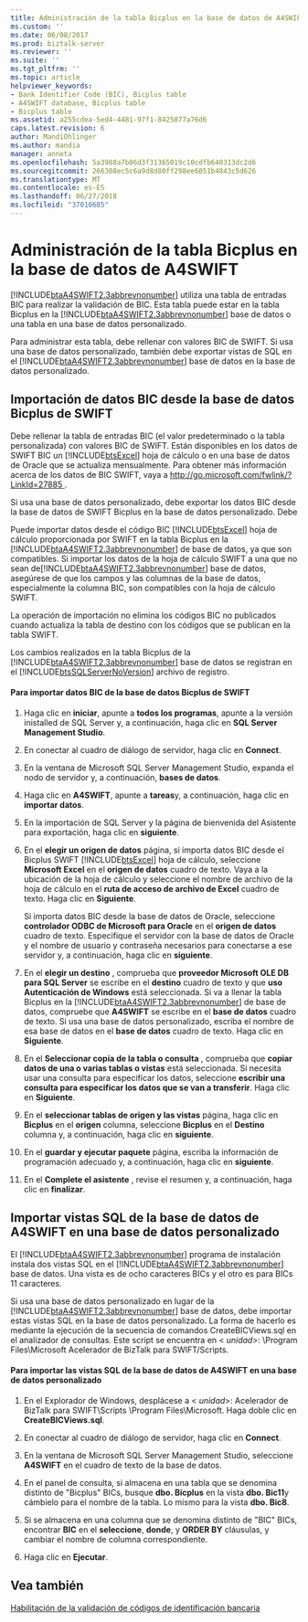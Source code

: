 ```yaml
---
title: Administración de la tabla Bicplus en la base de datos de A4SWIFT | Microsoft Docs
ms.custom: ''
ms.date: 06/08/2017
ms.prod: biztalk-server
ms.reviewer: ''
ms.suite: ''
ms.tgt_pltfrm: ''
ms.topic: article
helpviewer_keywords:
- Bank Identifier Code (BIC), Bicplus table
- A4SWIFT database, Bicplus table
- Bicplus table
ms.assetid: a255cdea-5ed4-4481-97f1-8425877a76d6
caps.latest.revision: 6
author: MandiOhlinger
ms.author: mandia
manager: anneta
ms.openlocfilehash: 5a3988a7b86d3f31365019c10cdfb640313dc2d6
ms.sourcegitcommit: 266308ec5c6a9d8d80ff298ee6051b4843c5d626
ms.translationtype: MT
ms.contentlocale: es-ES
ms.lasthandoff: 06/27/2018
ms.locfileid: "37010685"
---
```

# <a name="managing-the-bicplus-table-in-the-a4swift-database"></a>Administración de la tabla Bicplus en la base de datos de A4SWIFT
[!INCLUDE[btaA4SWIFT2.3abbrevnonumber](../../includes/btaa4swift2-3abbrevnonumber-md.md)] utiliza una tabla de entradas BIC para realizar la validación de BIC. Esta tabla puede estar en la tabla Bicplus en la [!INCLUDE[btaA4SWIFT2.3abbrevnonumber](../../includes/btaa4swift2-3abbrevnonumber-md.md)] base de datos o una tabla en una base de datos personalizado.  
  
 Para administrar esta tabla, debe rellenar con valores BIC de SWIFT. Si usa una base de datos personalizado, también debe exportar vistas de SQL en el [!INCLUDE[btaA4SWIFT2.3abbrevnonumber](../../includes/btaa4swift2-3abbrevnonumber-md.md)] base de datos en la base de datos personalizado.  
  
## <a name="importing-bic-data-from-the-swift-bicplus-database"></a>Importación de datos BIC desde la base de datos Bicplus de SWIFT  
 Debe rellenar la tabla de entradas BIC (el valor predeterminado o la tabla personalizada) con valores BIC de SWIFT. Están disponibles en los datos de SWIFT BIC un [!INCLUDE[btsExcel](../../includes/btsexcel-md.md)] hoja de cálculo o en una base de datos de Oracle que se actualiza mensualmente. Para obtener más información acerca de los datos de BIC SWIFT, vaya a [ http://go.microsoft.com/fwlink/?LinkId=27885 ](http://go.microsoft.com/fwlink/?LinkId=27885).  
  
 Si usa una base de datos personalizado, debe exportar los datos BIC desde la base de datos de SWIFT Bicplus en la base de datos personalizado. Debe  
  
 Puede importar datos desde el código BIC [!INCLUDE[btsExcel](../../includes/btsexcel-md.md)] hoja de cálculo proporcionada por SWIFT en la tabla Bicplus en la [!INCLUDE[btaA4SWIFT2.3abbrevnonumber](../../includes/btaa4swift2-3abbrevnonumber-md.md)] de base de datos, ya que son compatibles. Si importar los datos de la hoja de cálculo SWIFT a una que no sean de[!INCLUDE[btaA4SWIFT2.3abbrevnonumber](../../includes/btaa4swift2-3abbrevnonumber-md.md)] base de datos, asegúrese de que los campos y las columnas de la base de datos, especialmente la columna BIC, son compatibles con la hoja de cálculo SWIFT.  
  
 La operación de importación no elimina los códigos BIC no publicados cuando actualiza la tabla de destino con los códigos que se publican en la tabla SWIFT.  
  
 Los cambios realizados en la tabla Bicplus de la [!INCLUDE[btaA4SWIFT2.3abbrevnonumber](../../includes/btaa4swift2-3abbrevnonumber-md.md)] base de datos se registran en el [!INCLUDE[btsSQLServerNoVersion](../../includes/btssqlservernoversion-md.md)] archivo de registro.  
  
#### <a name="to-import-bic-data-from-the-swift-bicplus-database"></a>Para importar datos BIC de la base de datos Bicplus de SWIFT  
  
1. Haga clic en **iniciar**, apunte a **todos los programas**, apunte a la versión inistalled de SQL Server y, a continuación, haga clic en **SQL Server Management Studio**.  
  
2. En conectar al cuadro de diálogo de servidor, haga clic en **Connect**.  
  
3. En la ventana de Microsoft SQL Server Management Studio, expanda el nodo de servidor y, a continuación, **bases de datos**.  
  
4. Haga clic en **A4SWIFT**, apunte a **tareas**y, a continuación, haga clic en **importar datos**.  
  
5. En la importación de SQL Server y la página de bienvenida del Asistente para exportación, haga clic en **siguiente**.  
  
6. En el **elegir un origen de datos** página, si importa datos BIC desde el Bicplus SWIFT [!INCLUDE[btsExcel](../../includes/btsexcel-md.md)] hoja de cálculo, seleccione **Microsoft Excel** en el **origen de datos** cuadro de texto. Vaya a la ubicación de la hoja de cálculo y seleccione el nombre de archivo de la hoja de cálculo en el **ruta de acceso de archivo de Excel** cuadro de texto. Haga clic en **Siguiente**.  
  
    Si importa datos BIC desde la base de datos de Oracle, seleccione **controlador ODBC de Microsoft para Oracle** en el **origen de datos** cuadro de texto. Especifique el servidor con la base de datos de Oracle y el nombre de usuario y contraseña necesarios para conectarse a ese servidor y, a continuación, haga clic en **siguiente**.  
  
7. En el **elegir un destino** , comprueba que **proveedor Microsoft OLE DB para SQL Server** se escribe en el **destino** cuadro de texto y que **uso Autenticación de Windows** está seleccionada. Si va a llenar la tabla Bicplus en la [!INCLUDE[btaA4SWIFT2.3abbrevnonumber](../../includes/btaa4swift2-3abbrevnonumber-md.md)] de base de datos, compruebe que **A4SWIFT** se escribe en el **base de datos** cuadro de texto. Si usa una base de datos personalizado, escriba el nombre de esa base de datos en el **base de datos** cuadro de texto. Haga clic en **Siguiente**.  
  
8. En el **Seleccionar copia de la tabla o consulta** , comprueba que **copiar datos de una o varias tablas o vistas** está seleccionada. Si necesita usar una consulta para especificar los datos, seleccione **escribir una consulta para especificar los datos que se van a transferir**. Haga clic en **Siguiente**.  
  
9. En el **seleccionar tablas de origen y las vistas** página, haga clic en **Bicplus** en el **origen** columna, seleccione **Bicplus** en el  **Destino** columna y, a continuación, haga clic en **siguiente**.  
  
10. En el **guardar y ejecutar paquete** página, escriba la información de programación adecuado y, a continuación, haga clic en **siguiente**.  
  
11. En el **Complete el asistente** , revise el resumen y, a continuación, haga clic en **finalizar**.  
  
## <a name="importing-sql-views-from-the-a4swift-database-into-a-custom-database"></a>Importar vistas SQL de la base de datos de A4SWIFT en una base de datos personalizado  
 El [!INCLUDE[btaA4SWIFT2.3abbrevnonumber](../../includes/btaa4swift2-3abbrevnonumber-md.md)] programa de instalación instala dos vistas SQL en el [!INCLUDE[btaA4SWIFT2.3abbrevnonumber](../../includes/btaa4swift2-3abbrevnonumber-md.md)] base de datos. Una vista es de ocho caracteres BICs y el otro es para BICs 11 caracteres.  
  
 Si usa una base de datos personalizado en lugar de la [!INCLUDE[btaA4SWIFT2.3abbrevnonumber](../../includes/btaa4swift2-3abbrevnonumber-md.md)] base de datos, debe importar estas vistas SQL en la base de datos personalizado. La forma de hacerlo es mediante la ejecución de la secuencia de comandos CreateBICViews.sql en el analizador de consultas. Este script se encuentra en \< *unidad*\>: \Program Files\Microsoft Acelerador de BizTalk para SWIFT/Scripts.  
  
#### <a name="to-import-sql-views-from-the-a4swift-database-into-a-custom-database"></a>Para importar las vistas SQL de la base de datos de A4SWIFT en una base de datos personalizado  
  
1.  En el Explorador de Windows, desplácese a \< *unidad*\>: Acelerador de BizTalk para SWIFT\Scripts \Program Files\Microsoft. Haga doble clic en **CreateBICViews.sql**.  
  
2.  En conectar al cuadro de diálogo de servidor, haga clic en **Connect**.  
  
3.  En la ventana de Microsoft SQL Server Management Studio, seleccione **A4SWIFT** en el cuadro de texto de la base de datos.  
  
4.  En el panel de consulta, si almacena en una tabla que se denomina distinto de "Bicplus" BICs, busque **dbo. Bicplus** en la vista **dbo. Bic11**y cámbielo para el nombre de la tabla. Lo mismo para la vista **dbo. Bic8**.  
  
5.  Si se almacena en una columna que se denomina distinto de "BIC" BICs, encontrar **BIC** en el **seleccione**, **donde**, y **ORDER BY** cláusulas, y cambiar el nombre de columna correspondiente.  
  
6.  Haga clic en **Ejecutar**.  
  
## <a name="see-also"></a>Vea también  
 [Habilitación de la validación de códigos de identificación bancaria](../../adapters-and-accelerators/accelerator-swift/enabling-validation-of-bank-identifier-codes.md)